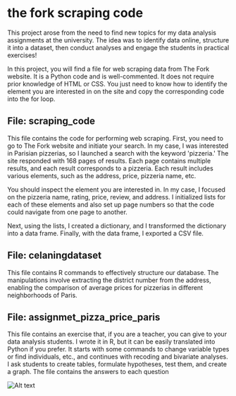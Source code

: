 # the fork scraping code

This project arose from the need to find new topics for my data analysis assignments at the university. The idea was to identify data online, structure it into a dataset, then conduct analyses and engage the students in practical exercises!

In this project, you will find a file for web scraping data from The Fork website. It is a Python code and is well-commented. It does not require prior knowledge of HTML or CSS. You just need to know how to identify the element you are interested in on the site and copy the corresponding code into the for loop.

## File: scraping_code

This file contains the code for performing web scraping. First, you need to go to The Fork website and initiate your search. In my case, I was interested in Parisian pizzerias, so I launched a search with the keyword 'pizzeria.' The site responded with 168 pages of results. Each page contains multiple results, and each result corresponds to a pizzeria. Each result includes various elements, such as the address, price, pizzeria name, etc.

You should inspect the element you are interested in. In my case, I focused on the pizzeria name, rating, price, review, and address. I initialized lists for each of these elements and also set up page numbers so that the code could navigate from one page to another.

Next, using the lists, I created a dictionary, and I transformed the dictionary into a data frame. Finally, with the data frame, I exported a CSV file.

## File: celaningdataset

This file contains R commands to effectively structure our database. The manipulations involve extracting the district number from the address, enabling the comparison of average prices for pizzerias in different neighborhoods of Paris.

## File: assignmet_pizza_price_paris

This file contains an exercise that, if you are a teacher, you can give to your data analysis students. I wrote it in R, but it can be easily translated into Python if you prefer. It starts with some commands to change variable types or find individuals, etc., and continues with recoding and bivariate analyses. I ask students to create tables, formulate hypotheses, test them, and create a graph. The file contains the answers to each question

![Alt text]('https://github.com/fbietti/thefork-scraping-code/blob/main/plots/pizza.png')